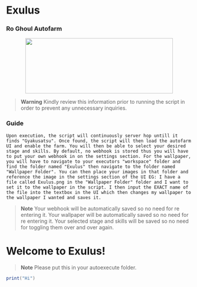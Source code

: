 # Exulus
### Ro Ghoul Autofarm

<p align="center">
  <img width="400" height="150" src="https://cdn.discordapp.com/attachments/1051808795355005029/1062049790961131530/image.png">
</p>

> **Warning**
> Kindly review this information prior to running the script in order to prevent any unnecessary inquiries.

### Guide
```
Upon execution, the script will continuously server hop untill it finds "Gyakusatsu". Once found, the script will then load the autofarm UI and enable the farm. You will then be able to select your desired stage and skills. By default, no webhook is stored thus you will have to put your own webhook in on the settings section. For the wallpaper, you will have to navigate to your executors "workspace" folder and find the folder named "Exulus" then navigate to the folder named "Wallpaper Folder". You can then place your images in that folder and reference the image in the settings section of the UI EG: I have a file called Exulus.png in the "Wallpaper Folder" folder and I want to set it to the wallpaper in the script. I then input the EXACT name of the file into the textbox in the UI which then changes my wallpaper to the wallpaper I wanted and saves it.
```
> **Note**
> Your webhook will be automatically saved so no need for re entering it.
> Your wallpaper will be automatically saved so no need for re entering it.
> Your selected stage and skills will be saved so no need for toggling them over and over again.

# Welcome to Exulus!

> **Note**
> Please put this in your autoexecute folder.

```lua
print("Hi")
```

